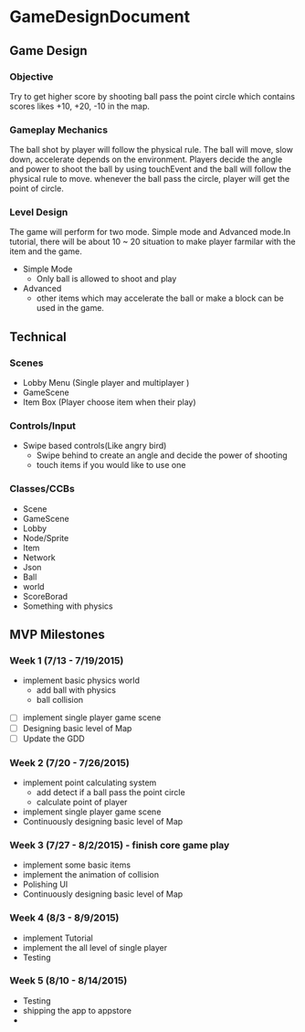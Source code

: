 # GameDesignDocument
## Game Design
### Objective
Try to get higher score by shooting ball pass the point circle which contains scores likes +10, +20, -10 in the map.

### Gameplay Mechanics
The ball shot by player will follow the physical rule. The ball will move, slow down, accelerate depends on the environment.
Players decide the angle and power to shoot the ball by using touchEvent and the ball will follow the physical rule to move.
whenever the ball pass the circle, player will get the point of circle.
### Level Design
The game will perform for two mode. Simple mode and Advanced mode.In tutorial, there will be about 10 ~ 20 situation to make player farmilar with the item and the game. 
* Simple Mode
  * Only ball is allowed to shoot and play
* Advanced
  * other items which may accelerate the ball or make a block can be used in the game.

## Technical
### Scenes
* Lobby Menu (Single player and multiplayer )
* GameScene
* Item Box (Player choose item when their play)

### Controls/Input
* Swipe based controls(Like angry bird) 
  * Swipe behind to create an angle and decide the power of shooting
  * touch items if you would like to use one

### Classes/CCBs
* Scene
 * GameScene
 * Lobby
* Node/Sprite
 * Item
 * Network
 * Json
 * Ball
 * world
 * ScoreBorad
* Something with physics

## MVP Milestones
### Week 1 (7/13 - 7/19/2015)
* implement basic physics world
  * add ball with physics
  * ball collision
- [ ] implement single player game scene
- [ ] Designing basic level of Map
- [ ] Update the GDD

### Week 2 (7/20 - 7/26/2015)
* implement point calculating system
  * add detect if a ball pass the point circle
  * calculate point of player
* implement single player game scene
* Continuously designing basic level of Map

### Week 3 (7/27 - 8/2/2015) - finish core game play
* implement some basic items
* implement the animation of collision
* Polishing UI
* Continuously designing basic level of Map

### Week 4 (8/3 - 8/9/2015)
* implement Tutorial
* implement the all level of single player
* Testing

### Week 5 (8/10 - 8/14/2015)
* Testing
* shipping the app to appstore
* 
